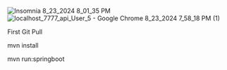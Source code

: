 ![Insomnia 8_23_2024 8_01_35 PM](https://github.com/user-attachments/assets/03225d77-c17e-483d-844d-9b2dfcda05b1)
![localhost_7777_api_User_5 - Google Chrome 8_23_2024 7_58_18 PM (1)](https://github.com/user-attachments/assets/90ab2a7e-79d5-41f9-82f1-ad4cb2da6044)


First Git Pull  



mvn install 


mvn run:springboot
